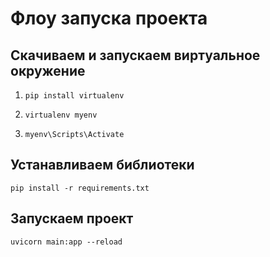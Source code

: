 # Флоу запуска проекта

## **Скачиваем и запускаем виртуальное окружение**

1. `pip install virtualenv`

2. `virtualenv myenv`

3. `myenv\Scripts\Activate`

## **Устанавливаем библиотеки**

`pip install -r requirements.txt`

## **Запускаем проект**

`uvicorn main:app --reload`


